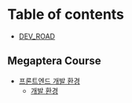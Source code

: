 # Table of contents

- [DEV_ROAD](README.md)

## Megaptera Course

- [프론트엔드 개발 환경](./frontend-dev-env/README.md)
  - [개발 환경](./integration/pull-request.md)
